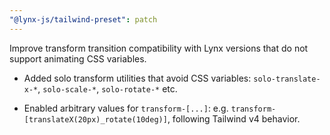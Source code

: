 ```yaml
---
"@lynx-js/tailwind-preset": patch
---
```


Improve transform transition compatibility with Lynx versions that do not support animating CSS variables.

- Added solo transform utilities that avoid CSS variables: `solo-translate-x-*`, `solo-scale-*`, `solo-rotate-*` etc.

- Enabled arbitrary values for `transform-[...]`: e.g. `transform-[translateX(20px)_rotate(10deg)]`, following Tailwind v4 behavior.
